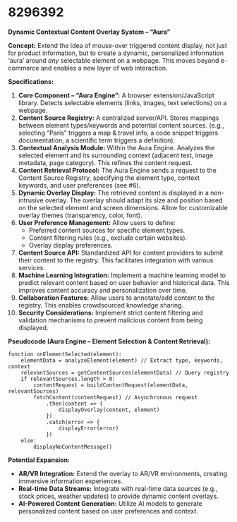# 8296392

**Dynamic Contextual Content Overlay System – “Aura”**

**Concept:** Extend the idea of mouse-over triggered content display, not just for product information, but to create a dynamic, personalized information ‘aura’ around *any* selectable element on a webpage. This moves beyond e-commerce and enables a new layer of web interaction.

**Specifications:**

1.  **Core Component – “Aura Engine”:** A browser extension/JavaScript library. Detects selectable elements (links, images, text selections) on a webpage.
2.  **Content Source Registry:** A centralized server/API. Stores mappings between element types/keywords and potential content sources. (e.g., selecting “Paris” triggers a map & travel info, a code snippet triggers documentation, a scientific term triggers a definition).
3.  **Contextual Analysis Module:** Within the Aura Engine. Analyzes the selected element and its surrounding context (adjacent text, image metadata, page category).  This refines the content request.
4.  **Content Retrieval Protocol:** The Aura Engine sends a request to the Content Source Registry, specifying the element type, context keywords, and user preferences (see #6).
5.  **Dynamic Overlay Display:** The retrieved content is displayed in a non-intrusive overlay. The overlay should adapt its size and position based on the selected element and screen dimensions.  Allow for customizable overlay themes (transparency, color, font).
6.  **User Preference Management:**  Allow users to define:
    *   Preferred content sources for specific element types.
    *   Content filtering rules (e.g., exclude certain websites).
    *   Overlay display preferences.
7.  **Content Source API:** Standardized API for content providers to submit their content to the registry.  This facilitates integration with various services.
8.  **Machine Learning Integration:**  Implement a machine learning model to predict relevant content based on user behavior and historical data.  This improves content accuracy and personalization over time.
9.  **Collaboration Features:** Allow users to annotate/add content to the registry.  This enables crowdsourced knowledge sharing.
10. **Security Considerations:** Implement strict content filtering and validation mechanisms to prevent malicious content from being displayed.

**Pseudocode (Aura Engine – Element Selection & Content Retrieval):**

```
function onElementSelected(element):
    elementData = analyzeElement(element) // Extract type, keywords, context
    relevantSources = getContentSources(elementData) // Query registry
    if relevantSources.length > 0:
        contentRequest = buildContentRequest(elementData, relevantSources)
        fetchContent(contentRequest) // Asynchronous request
            .then(content => {
                displayOverlay(content, element)
            })
            .catch(error => {
                displayError(error)
            })
    else:
        displayNoContentMessage()
```

**Potential Expansion:**

*   **AR/VR Integration:** Extend the overlay to AR/VR environments, creating immersive information experiences.
*   **Real-time Data Streams:** Integrate with real-time data sources (e.g., stock prices, weather updates) to provide dynamic content overlays.
*   **AI-Powered Content Generation:** Utilize AI models to generate personalized content based on user preferences and context.